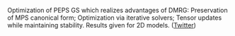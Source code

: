 
Optimization of PEPS GS which realizes advantages of DMRG: Preservation of MPS canonical form; Optimization via iterative solvers; Tensor updates while maintaining stability. Results given for 2D models. ([Twitter](https://twitter.com/JoshuahHeath/status/1166016434192830465))
